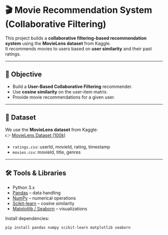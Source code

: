 # 🎬 Movie Recommendation System (Collaborative Filtering)

This project builds a **collaborative filtering-based recommendation system** using the **MovieLens dataset** from Kaggle.  
It recommends movies to users based on **user similarity** and their past ratings.

---

## 🎯 Objective
- Build a **User-Based Collaborative Filtering** recommender.  
- Use **cosine similarity** on the user-item matrix.  
- Provide movie recommendations for a given user.  

---

## 📂 Dataset
We use the **MovieLens dataset** from Kaggle:  
👉 [MovieLens Dataset (100k)](https://www.kaggle.com/datasets/grouplens/movielens-100k)  

- `ratings.csv`: userId, movieId, rating, timestamp  
- `movies.csv`: movieId, title, genres  

---

## 🛠️ Tools & Libraries
- Python 3.x  
- [Pandas](https://pandas.pydata.org/) – data handling  
- [NumPy](https://numpy.org/) – numerical operations  
- [Scikit-learn](https://scikit-learn.org/) – cosine similarity  
- [Matplotlib / Seaborn](https://matplotlib.org/) – visualizations  

Install dependencies:
```bash
pip install pandas numpy scikit-learn matplotlib seaborn
